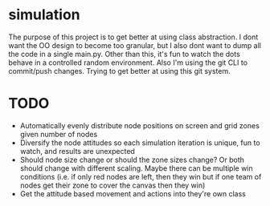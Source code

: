 # simulation
The purpose of this project is to get better at using class abstraction. I dont want the OO design to become too granular, but I also dont want to dump all the code in a single main.py. Other than this, it's fun to watch the dots behave in a controlled random environment. Also I'm using the git CLI to commit/push changes. Trying to get better at using this git system.

# TODO
- Automatically evenly distribute node positions on screen and grid zones given number of nodes
- Diversify the node attitudes so each simulation iteration is unique, fun to watch, and results are unexpected
- Should node size change or should the zone sizes change? Or both should change with different scaling. Maybe there can be multiple win conditions (i.e. if only red nodes are left, then they win but if one team of nodes get their zone to cover the canvas then they win)
- Get the attitude based movement and actions into they're own class